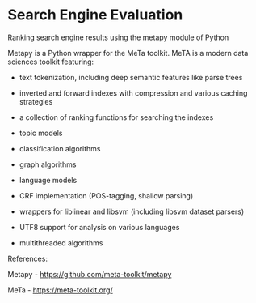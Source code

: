 # Search Engine Evaluation

Ranking search engine results using the metapy module of Python

Metapy is a Python wrapper for the MeTa toolkit. MeTA is a modern data sciences toolkit featuring:

   - text tokenization, including deep semantic features like parse trees

   - inverted and forward indexes with compression and various caching strategies

   - a collection of ranking functions for searching the indexes

   - topic models

   - classification algorithms

   - graph algorithms

   - language models

   - CRF implementation (POS-tagging, shallow parsing)

   - wrappers for liblinear and libsvm (including libsvm dataset parsers)

   - UTF8 support for analysis on various languages

   - multithreaded algorithms


References:

Metapy - https://github.com/meta-toolkit/metapy

MeTa - https://meta-toolkit.org/
